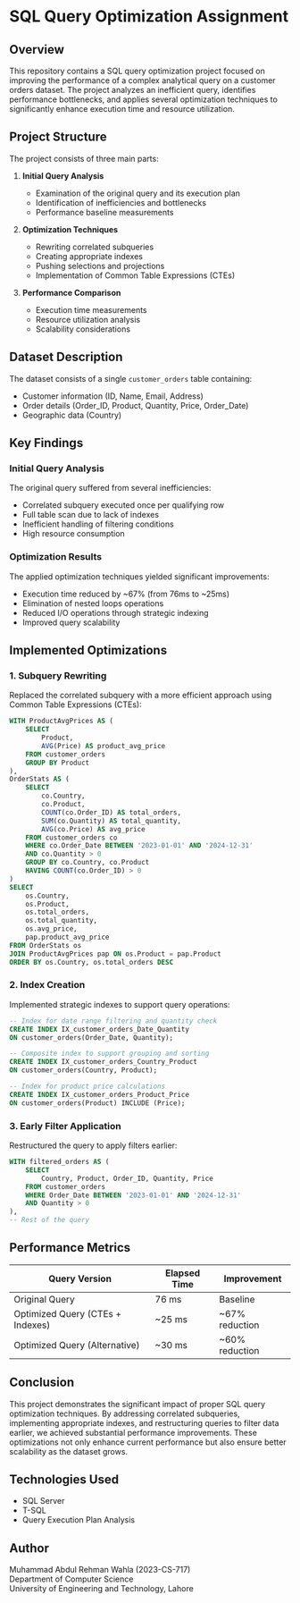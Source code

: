 # SQL Query Optimization Assignment

## Overview

This repository contains a SQL query optimization project focused on improving the performance of a complex analytical query on a customer orders dataset. The project analyzes an inefficient query, identifies performance bottlenecks, and applies several optimization techniques to significantly enhance execution time and resource utilization.

## Project Structure

The project consists of three main parts:

1. **Initial Query Analysis**
   - Examination of the original query and its execution plan
   - Identification of inefficiencies and bottlenecks
   - Performance baseline measurements

2. **Optimization Techniques**
   - Rewriting correlated subqueries
   - Creating appropriate indexes
   - Pushing selections and projections
   - Implementation of Common Table Expressions (CTEs)

3. **Performance Comparison**
   - Execution time measurements
   - Resource utilization analysis
   - Scalability considerations

## Dataset Description

The dataset consists of a single `customer_orders` table containing:
- Customer information (ID, Name, Email, Address)
- Order details (Order_ID, Product, Quantity, Price, Order_Date)
- Geographic data (Country)

## Key Findings

### Initial Query Analysis

The original query suffered from several inefficiencies:
- Correlated subquery executed once per qualifying row
- Full table scan due to lack of indexes
- Inefficient handling of filtering conditions
- High resource consumption

### Optimization Results

The applied optimization techniques yielded significant improvements:
- Execution time reduced by ~67% (from 76ms to ~25ms)
- Elimination of nested loops operations
- Reduced I/O operations through strategic indexing
- Improved query scalability

## Implemented Optimizations

### 1. Subquery Rewriting

Replaced the correlated subquery with a more efficient approach using Common Table Expressions (CTEs):

```sql
WITH ProductAvgPrices AS (
    SELECT 
        Product,
        AVG(Price) AS product_avg_price
    FROM customer_orders
    GROUP BY Product
),
OrderStats AS (
    SELECT
        co.Country,
        co.Product,
        COUNT(co.Order_ID) AS total_orders,
        SUM(co.Quantity) AS total_quantity,
        AVG(co.Price) AS avg_price
    FROM customer_orders co
    WHERE co.Order_Date BETWEEN '2023-01-01' AND '2024-12-31'
    AND co.Quantity > 0
    GROUP BY co.Country, co.Product
    HAVING COUNT(co.Order_ID) > 0
)
SELECT
    os.Country,
    os.Product,
    os.total_orders,
    os.total_quantity,
    os.avg_price,
    pap.product_avg_price
FROM OrderStats os
JOIN ProductAvgPrices pap ON os.Product = pap.Product
ORDER BY os.Country, os.total_orders DESC
```

### 2. Index Creation

Implemented strategic indexes to support query operations:

```sql
-- Index for date range filtering and quantity check
CREATE INDEX IX_customer_orders_Date_Quantity 
ON customer_orders(Order_Date, Quantity);

-- Composite index to support grouping and sorting
CREATE INDEX IX_customer_orders_Country_Product 
ON customer_orders(Country, Product);

-- Index for product price calculations
CREATE INDEX IX_customer_orders_Product_Price
ON customer_orders(Product) INCLUDE (Price);
```

### 3. Early Filter Application

Restructured the query to apply filters earlier:

```sql
WITH filtered_orders AS (
    SELECT
        Country, Product, Order_ID, Quantity, Price
    FROM customer_orders
    WHERE Order_Date BETWEEN '2023-01-01' AND '2024-12-31'
    AND Quantity > 0
),
-- Rest of the query
```

## Performance Metrics

| Query Version | Elapsed Time | Improvement |
|---------------|--------------|-------------|
| Original Query | 76 ms | Baseline |
| Optimized Query (CTEs + Indexes) | ~25 ms | ~67% reduction |
| Optimized Query (Alternative) | ~30 ms | ~60% reduction |

## Conclusion

This project demonstrates the significant impact of proper SQL query optimization techniques. By addressing correlated subqueries, implementing appropriate indexes, and restructuring queries to filter data earlier, we achieved substantial performance improvements. These optimizations not only enhance current performance but also ensure better scalability as the dataset grows.

## Technologies Used

- SQL Server
- T-SQL
- Query Execution Plan Analysis

## Author

Muhammad Abdul Rehman Wahla (2023-CS-717)  
Department of Computer Science  
University of Engineering and Technology, Lahore
